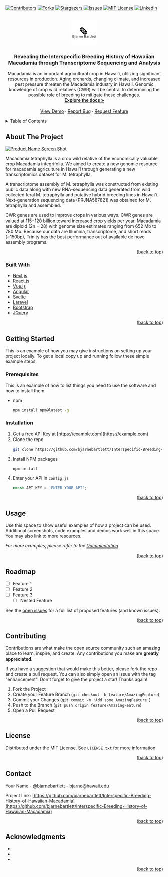 <div id="top"></div>
<!--
*** Thanks for checking out the Best-README-Template. If you have a suggestion
*** that would make this better, please fork the repo and create a pull request
*** or simply open an issue with the tag "enhancement".
*** Don't forget to give the project a star!
*** Thanks again! Now go create something AMAZING! :D
-->



<!-- PROJECT SHIELDS -->
<!--
*** I'm using markdown "reference style" links for readability.
*** Reference links are enclosed in brackets [ ] instead of parentheses ( ).
*** See the bottom of this document for the declaration of the reference variables
*** for contributors-url, forks-url, etc. This is an optional, concise syntax you may use.
*** https://www.markdownguide.org/basic-syntax/#reference-style-links
-->
[![Contributors][contributors-shield]][contributors-url]
[![Forks][forks-shield]][forks-url]
[![Stargazers][stars-shield]][stars-url]
[![Issues][issues-shield]][issues-url]
[![MIT License][license-shield]][license-url]
[![LinkedIn][linkedin-shield]][linkedin-url]



<!-- PROJECT LOGO -->
<br />
<div align="center">
  <a href="https://bjarnebartlett.com">
    <img src="images/logo.png" alt="Logo" width="80" height="80">
  </a>

<h3 align="center">Revealing the Interspecific Breeding History of Hawaiian Macadamia through Transcriptome Sequencing and Analysis </h3>

  <p align="center">
    Macadamia is an important agricultural crop in Hawai’i, utilizing significant resources in production. Aging orchards, changing climate, and increased pest pressure threaten the Macadamia industry in Hawaii. Genomic knowledge of crop wild relatives (CWR) will be central to determining the possible role of breeding to mitigate these challenges.
<br />
    <a href="https://github.com/bjarnebartlett/Interspecific-Breeding-History-of-Hawaiian-Macadamia"><strong>Explore the docs »</strong></a>
    <br />
    <br />
    <a href="https://github.com/bjarnebartlett/Interspecific-Breeding-History-of-Hawaiian-Macadamia">View Demo</a>
    ·
    <a href="https://github.com/bjarnebartlett/Interspecific-Breeding-History-of-Hawaiian-Macadamia/issues">Report Bug</a>
    ·
    <a href="https://github.com/bjarnebartlett/Interspecific-Breeding-History-of-Hawaiian-Macadamia/issues">Request Feature</a>
  </p>
</div>



<!-- TABLE OF CONTENTS -->
<details>
  <summary>Table of Contents</summary>
  <ol>
    <li>
      <a href="#about-the-project">About The Project</a>
      <ul>
        <li><a href="#built-with">Built With</a></li>
      </ul>
    </li>
    <li>
      <a href="#getting-started">Getting Started</a>
      <ul>
        <li><a href="#prerequisites">Prerequisites</a></li>
        <li><a href="#installation">Installation</a></li>
      </ul>
    </li>
    <li><a href="#usage">Usage</a></li>
    <li><a href="#roadmap">Roadmap</a></li>
    <li><a href="#contributing">Contributing</a></li>
    <li><a href="#license">License</a></li>
    <li><a href="#contact">Contact</a></li>
    <li><a href="#acknowledgments">Acknowledgments</a></li>
  </ol>
</details>



<!-- ABOUT THE PROJECT -->
## About The Project

[![Product Name Screen Shot][product-screenshot]](https://example.com)

Macadamia tetraphylla is a crop wild relative of the economically valuable crop Macadamia integrifolia.
We aimed to create a new genomic resource for macadamia agriculture in Hawai’i through generating a new transcriptomics dataset for M. tetraphylla.

A transcriptome assembly of M. tetraphylla was constructed from existing public data along with new RNA-sequencing data generated from wild collected feral M. tetraphylla and putative hybrid breeding lines in Hawai’i. Next-generation sequencing data (PRJNA587821) was obtained for M. tetraphylla and assembled.

CWR genes are used to improve crops in various ways. CWR genes are valued at $115-$120 billion toward increased crop yields per year. Macadamia are diploid (2n = 28) with genome size estimates ranging from 652 Mb to 780 Mb. Because our data are Illumina, transcriptome, and short reads (~150bp), Trinity has the best performance out of available de novo assembly programs.


<p align="right">(<a href="#top">back to top</a>)</p>



### Built With

* [Next.js](https://nextjs.org/)
* [React.js](https://reactjs.org/)
* [Vue.js](https://vuejs.org/)
* [Angular](https://angular.io/)
* [Svelte](https://svelte.dev/)
* [Laravel](https://laravel.com)
* [Bootstrap](https://getbootstrap.com)
* [JQuery](https://jquery.com)

<p align="right">(<a href="#top">back to top</a>)</p>



<!-- GETTING STARTED -->
## Getting Started

This is an example of how you may give instructions on setting up your project locally.
To get a local copy up and running follow these simple example steps.

### Prerequisites

This is an example of how to list things you need to use the software and how to install them.
* npm
  ```sh
  npm install npm@latest -g
  ```

### Installation

1. Get a free API Key at [https://example.com](https://example.com)
2. Clone the repo
   ```sh
   git clone https://github.com/bjarnebartlett/Interspecific-Breeding-History-of-Hawaiian-Macadamia.git
   ```
3. Install NPM packages
   ```sh
   npm install
   ```
4. Enter your API in `config.js`
   ```js
   const API_KEY = 'ENTER YOUR API';
   ```

<p align="right">(<a href="#top">back to top</a>)</p>



<!-- USAGE EXAMPLES -->
## Usage

Use this space to show useful examples of how a project can be used. Additional screenshots, code examples and demos work well in this space. You may also link to more resources.

_For more examples, please refer to the [Documentation](https://example.com)_

<p align="right">(<a href="#top">back to top</a>)</p>



<!-- ROADMAP -->
## Roadmap

- [ ] Feature 1
- [ ] Feature 2
- [ ] Feature 3
    - [ ] Nested Feature

See the [open issues](https://github.com/bjarnebartlett/Interspecific-Breeding-History-of-Hawaiian-Macadamia/issues) for a full list of proposed features (and known issues).

<p align="right">(<a href="#top">back to top</a>)</p>



<!-- CONTRIBUTING -->
## Contributing

Contributions are what make the open source community such an amazing place to learn, inspire, and create. Any contributions you make are **greatly appreciated**.

If you have a suggestion that would make this better, please fork the repo and create a pull request. You can also simply open an issue with the tag "enhancement".
Don't forget to give the project a star! Thanks again!

1. Fork the Project
2. Create your Feature Branch (`git checkout -b feature/AmazingFeature`)
3. Commit your Changes (`git commit -m 'Add some AmazingFeature'`)
4. Push to the Branch (`git push origin feature/AmazingFeature`)
5. Open a Pull Request

<p align="right">(<a href="#top">back to top</a>)</p>



<!-- LICENSE -->
## License

Distributed under the MIT License. See `LICENSE.txt` for more information.

<p align="right">(<a href="#top">back to top</a>)</p>



<!-- CONTACT -->
## Contact

Your Name - [@bjarnebartlett](https://twitter.com/bjarnebartlett) - bjarne@hawaii.edu

Project Link: [https://github.com/bjarnebartlett/Interspecific-Breeding-History-of-Hawaiian-Macadamia](https://github.com/bjarnebartlett/Interspecific-Breeding-History-of-Hawaiian-Macadamia)

<p align="right">(<a href="#top">back to top</a>)</p>



<!-- ACKNOWLEDGMENTS -->
## Acknowledgments

* []()
* []()
* []()

<p align="right">(<a href="#top">back to top</a>)</p>



<!-- MARKDOWN LINKS & IMAGES -->
<!-- https://www.markdownguide.org/basic-syntax/#reference-style-links -->
[contributors-shield]: https://img.shields.io/github/contributors/bjarnebartlett/Interspecific-Breeding-History-of-Hawaiian-Macadamia.svg?style=for-the-badge
[contributors-url]: https://github.com/bjarnebartlett/Interspecific-Breeding-History-of-Hawaiian-Macadamia/graphs/contributors
[forks-shield]: https://img.shields.io/github/forks/bjarnebartlett/Interspecific-Breeding-History-of-Hawaiian-Macadamia.svg?style=for-the-badge
[forks-url]: https://github.com/bjarnebartlett/Interspecific-Breeding-History-of-Hawaiian-Macadamia/network/members
[stars-shield]: https://img.shields.io/github/stars/bjarnebartlett/Interspecific-Breeding-History-of-Hawaiian-Macadamia.svg?style=for-the-badge
[stars-url]: https://github.com/bjarnebartlett/Interspecific-Breeding-History-of-Hawaiian-Macadamia/stargazers
[issues-shield]: https://img.shields.io/github/issues/bjarnebartlett/Interspecific-Breeding-History-of-Hawaiian-Macadamia.svg?style=for-the-badge
[issues-url]: https://github.com/bjarnebartlett/Interspecific-Breeding-History-of-Hawaiian-Macadamia/issues
[license-shield]: https://img.shields.io/github/license/bjarnebartlett/Interspecific-Breeding-History-of-Hawaiian-Macadamia.svg?style=for-the-badge
[license-url]: https://github.com/bjarnebartlett/Interspecific-Breeding-History-of-Hawaiian-Macadamia/blob/master/LICENSE.txt
[linkedin-shield]: https://img.shields.io/badge/-LinkedIn-black.svg?style=for-the-badge&logo=linkedin&colorB=555
[linkedin-url]: https://linkedin.com/in/bjarnebartlett
[product-screenshot]: images/screenshot.png
